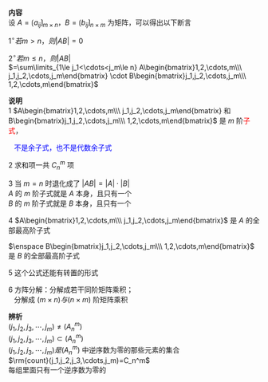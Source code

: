 **内容**  
设 $A=\lgroup a_{ij}\rgroup_{m\times n}，  
B=\lgroup b_{ij}\rgroup_{n\times m}$ 为矩阵，可以得出以下断言  
  
 $1^\circ 若 m>n，则 |AB|=0$   
  
 $2^\circ 若 m\leq n，则 |AB|$   
 $=\sum\limits_{1\le j_1<\cdots<j_m\le n}  
A\begin{bmatrix}1,2,\cdots,m\\\ j_1,j_2,\cdots,j_m\end{bmatrix}  
\cdot B\begin{bmatrix}j_1,j_2,\cdots,j_m\\\ 1,2,\cdots,m\end{bmatrix}$   
  
**说明**  
1  $A\begin{bmatrix}1,2,\cdots,m\\\ j_1,j_2,\cdots,j_m\end{bmatrix}  
和 B\begin{bmatrix}j_1,j_2,\cdots,j_m\\\ 1,2,\cdots,m\end{bmatrix}$ 是 $m$ 阶<font color=red>子式</font>，  
  
 $\enspace$ <font color=blue>不是余子式，也不是代数余子式</font>  
  
2 求和项一共 $C_n^m$ 项  
  
3 当 $m=n$ 时退化成了 $|AB|=|A|\cdot|B|$   
 $A$ 的 $m$ 阶子式就是 $A$ 本身，且只有一个  
 $B$ 的 $m$ 阶子式就是 $B$ 本身，且只有一个  
  
4  $A\begin{bmatrix}1,2,\cdots,m\\\ j_1,j_2,\cdots,j_m\end{bmatrix}$ 是 $A$ 的全部最高阶子式  
  
 $\enspace B\begin{bmatrix}j_1,j_2,\cdots,j_m\\\ 1,2,\cdots,m\end{bmatrix}$ 是 $B$ 的全部最高阶子式  
  
5 这个公式还能有转置的形式  
  
6 方阵分解：分解成若干同阶矩阵乘积；  
 $\enspace$ 分解成 $(m\times n)与(n\times m)$ 阶矩阵乘积  
  
  
**辨析**  
 $(j_1,j_2,j_3,\cdots,j_m)\neq(A_n^m)$   
 $(j_1,j_2,j_3,\cdots,j_m)\subset(A_n^m)$   
 $(j_1,j_2,j_3,\cdots,j_m)是(A_n^m)$ 中逆序数为零的那些元素的集合  
 $\rm{count}(j_1,j_2,j_3,\cdots,j_m)=C_n^m$   
每组里面只有一个逆序数为零的  
